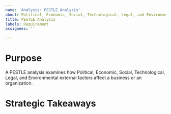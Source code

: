 ```yaml
---
name: 'Analysis: PESTLE Analysis'
about: Political, Economic, Social, Technological, Legal, and Environmental Analysis
title: PESTLE Analysis
labels: Requirement
assignees: ''

---
```


# Purpose

A PESTLE analysis examines how Political, Economic, Social, Technological, Legal, and Environmental external factors affect a business or an organization.

# Strategic Takeaways
